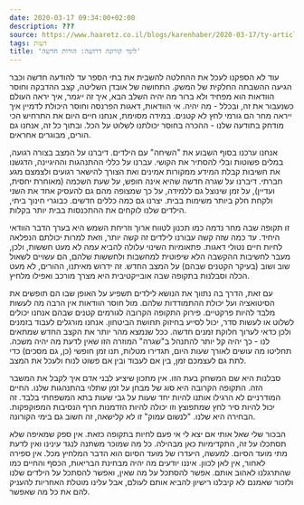 ```yaml
---
date: 2020-03-17 09:34:00+02:00
description: ???
source: https://www.haaretz.co.il/blogs/karenhaber/2020-03-17/ty-article/0000017f-f8fb-d044-adff-fbfb29a20000
tags: דעות
title: 'לימי קורונה דרושה: הורות חדשה'
---
```


עוד לא הספקנו לעכל את ההחלטה להשבית את בתי הספר עד להודעה חדשה וכבר הגיעה ההשבתה החלקית של המשק. התחושה של אובדן השליטה, קצב ההדבקה וחוסר הוודאות הוא מפחיד ולא ברור מה יהיה השלב הבא, איך זה ייגמר, איך יראה העולם כשנעבור את זה, ובכלל - מה יהיה. אי הוודאות, דאגות הפרנסה וחוסר היכולת לדמיין איך ייראה מחר הם גורמי לחץ לא קטנים. במידה מסוימת, אנחנו חיים היום את התרחיש הכי מודחק בתודעה שלנו - ההכרה בחוסר יכולתנו לשלוט על הכל. ובתוך כל זה, אנחנו גם הורים, מבוגרים אחראים.

אנחנו ערכנו בסוף השבוע את "השיחה" עם הילדים. דיברנו על המצב בצורה רגועה, במלים פשוטות ובלי להסתיר את הקושי. עברנו על כללי ההתנהגות וההיגיינה, הדגשנו את חשיבות קבלת המידע ממקורות אמינים ואת הצורך להישאר רגועים ולצמצם מגע חברתי. דיברנו על שגרה חדשה שהיא אינה חופש, על שעת השכמה (מאוחרת יחסית, ועדיין), על זמן שינוצל גם ללמידה, על כך שמצופה מהם גם להעסיק אחד את השני ולקחת חלק ביותר משימות בבית. יצרנו גם כמה כללים חדשים. כבוגרי חינוך ביתי, הילדים שלנו לוקחים את ההתכנסות בבית יותר בקלות.

זו תקופה שבה מחר נדמה כמו תכנון לטווח ארוך וזריחת השמש היא בערך הדבר הוודאי היחיד. עד כמה שזה קשה עבורנו לילדים זה קשה יותר, וזאת למרות יכולתם הנפלאה לחיות חיים נטולי דאגות. פתאומיות השינוי עלולה להביא עמה לא מעט חששות, ולכן, מעבר לחשיבות ההקשבה הלא שיפוטית למחשבות ולחששות שלהם, הם עשויים לשאול שוב ושוב (בעיקר הקטנים שבהם) על המצב החדש. זה ידרוש מאיתנו, ההורים, לא מעט הכלה וסבלנות בתקופה שבה אובייקטיבית היא מצרך מורכב ואפילו מלחיץ.

עם זאת, הדרך בה נתווך את הנושא לילדים תשפיע על האופן שבו הם תופשים את הסיטואציה ועל יכולת ההתמודדות שלהם. מול חוסר הוודאות אין הרבה מה לעשות מלבד להיות פרקטיים. פירוק התקופה הקרובה לגורמים קטנים שבהם אנחנו יכולים לשלוט או לעשות סדר, יכול לסייע בחיזוק תחושת הביטחון. אנחנו מורגלים לעבוד בזמנים ולכן כדאי לערוך חלוקת זמנים חדשה. ככל שנמצא מהר יותר את הקצב החדש שמתאים לנו - כך יהיה קל יותר להתנהל ב"שגרה" המוזרה הזו שאין לדעת מה יהיה משכה. תחליטו מה עושים לאורך שעות היום, תגדירו מטלות, תנו זמן חופשי (כן, גם מסכים) כדי לתת גם לעצמכם זמן, בין אם לעבוד ובין אם פשוט לנוח ולעכל את המצב.

סבלנות היא שם המשחק בעת הזו. אין מתכון שיציע לבני אדם איך לקבל את המשבר הזה. התקופה הקרובה היא סוג של מבחן על זמן שתלוי בהתנהגות שלנו. החיים המודרניים לא הרגילו אותנו להיות יחד שעות על גבי שעות בתא המשפחתי בלבד. זה יכול להיות סיר לחץ שמתפוצץ וזו יכולה להיות הזדמנות חרף הנסיבות המפוקפקות. הבחירה היא שלנו. "לנשום עמוק" זו לא קלישאה, זה חשוב גם בימי הקורונה.

הבכור שלי שאל אותי אם יצא לי אי פעם לחיות בתקופה כזאת. אין ספק שמאיפה שלא תסתכלו על זה, התקדימיות כאן מבהילה. כל מה שמוכר משתנה לנגד עינינו ואין לדעת מתי מועד הסיום. למעשה, היעדרו של מועד הסיום הוא הדבר המלחיץ מכל. אין ספירה לאחור, אין לאן לכוון. איננו יודעים מה יהיה מבחינת הבריאות, הכסף והחיים כמו שהתרגלנו לאהוב אותם. אפשר להסתכל על מה שאין, ואפשר להסתכל על הילדים שלנו ולזכור שאמנם לא קיבלנו רישיון להביא אותם לעולם, אבל עלינו מוטלת האחריות להעניק להם את כל מה שאפשר.